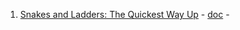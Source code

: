 1. [Snakes and Ladders: The Quickest Way Up](https://www.hackerrank.com/challenges/the-quickest-way-up) - [doc](s-n-l-quikest-way-up/s-n-l-quikest-way-up.md) - 